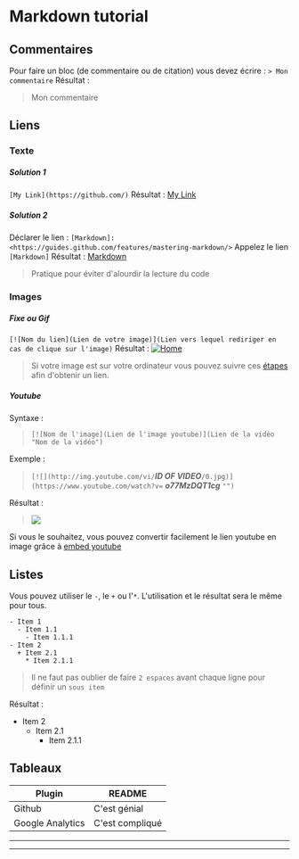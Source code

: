 # Markdown tutorial

## Commentaires
Pour faire un bloc (de commentaire ou de citation) vous devez écrire : `> Mon commentaire`
Résultat :
> Mon commentaire

## Liens
### Texte
##### Solution 1
`[My Link](https://github.com/)`
Résultat : [My Link](https://github.com/)

##### Solution 2
Déclarer le lien : `[Markdown]: <https://guides.github.com/features/mastering-markdown/>`
Appelez le lien `[Markdown]`
Résultat : [Markdown]
> Pratique pour éviter d'alourdir la lecture du code

### Images
##### Fixe ou Gif
`[![Nom du lien](Lien de votre image)](Lien vers lequel rediriger en cas de clique sur l'image)`
Résultat : [![Home](https://image4.owler.com/logo/web-savvy-marketing_owler_20160228_232231_large.png)](https://github.com/)
> Si votre image est sur votre ordinateur vous pouvez suivre ces [étapes] afin d'obtenir un lien.

##### Youtube
Syntaxe :
> `[![Nom de l'image](Lien de l'image youtube)](Lien de la vidéo "Nom de la vidéo")`

Exemple :
>`[![](http://img.youtube.com/vi/`__*ID OF VIDEO*__`/0.jpg)](https://www.youtube.com/watch?v=` __*o77MzDQT1cg*__ `"")`

Résultat :
> [![](http://img.youtube.com/vi/o77MzDQT1cg/0.jpg)](http://www.youtube.com/watch?v=o77MzDQT1cg "")

Si vous le souhaitez, vous pouvez convertir facilement le lien youtube en image grâce à [embed youtube] 
## Listes
Vous pouvez utiliser le `-`, le `+` ou l'`*`. L'utilisation et le résultat sera le même pour tous.
```
- Item 1
  - Item 1.1
    - Item 1.1.1
- Item 2
  + Item 2.1
    * Item 2.1.1
```
> Il ne faut pas oublier de faire `2 espaces` avant chaque ligne pour définir un `sous item`

Résultat :
- Item 2
  + Item 2.1
    * Item 2.1.1


## Tableaux
| Plugin | README |
| ------ | ------ |
| Github | C'est génial |
| Google Analytics | C'est compliqué |


--------------------------------------------------------------------------------
[étapes]: <https://github.com/Trenacia/-Get-an-image-link/blob/master/README.md>
[Markdown]: <https://guides.github.com/features/mastering-markdown/>
[embed youtube]: <http://embedyoutube.org/>
--------------------------------------------------------------------------------
